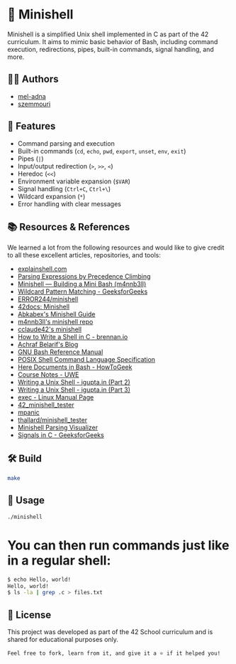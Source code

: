 # 🐚 Minishell

Minishell is a simplified Unix shell implemented in C as part of the 42 curriculum. It aims to mimic basic behavior of Bash, including command execution, redirections, pipes, built-in commands, signal handling, and more.

## 🧑‍💻 Authors

- [mel-adna](https://github.com/mel-adna)
- [szemmouri](https://github.com/szemmouri)

## 🚀 Features

- Command parsing and execution
- Built-in commands (`cd`, `echo`, `pwd`, `export`, `unset`, `env`, `exit`)
- Pipes (`|`)
- Input/output redirection (`>`, `>>`, `<`)
- Heredoc (`<<`)
- Environment variable expansion (`$VAR`)
- Signal handling (`Ctrl+C`, `Ctrl+\`)
- Wildcard expansion (`*`)
- Error handling with clear messages

## 📚 Resources & References

We learned a lot from the following resources and would like to give credit to all these excellent articles, repositories, and tools:

- [explainshell.com](https://explainshell.com/)
- [Parsing Expressions by Precedence Climbing](https://eli.thegreenplace.net/2012/08/02/parsing-expressions-by-precedence-climbing)
- [Minishell — Building a Mini Bash (m4nnb3ll)](https://m4nnb3ll.medium.com/minishell-building-a-mini-bash-a-42-project-b55a10598218)
- [Wildcard Pattern Matching - GeeksforGeeks](https://www.geeksforgeeks.org/wildcard-pattern-matching/)
- [ERROR244/minishell](https://github.com/ERROR244/minishell)
- [42docs: Minishell](https://harm-smits.github.io/42docs/projects/minishell)
- [Abkabex's Minishell Guide](https://medium.com/@abkabex/minishell-42-f680eadde592)
- [m4nnb3ll's minishell repo](https://github.com/m4nnb3ll/minishell)
- [cclaude42's minishell](https://github.com/cclaude42/minishell)
- [How to Write a Shell in C - brennan.io](https://brennan.io/2015/01/16/write-a-shell-in-c/)
- [Achraf Belarif's Blog](https://achrafbelarif.medium.com/42cursus-minishell-29cd25f972e6)
- [GNU Bash Reference Manual](https://www.gnu.org/savannah-checkouts/gnu/bash/manual/html_node/index.html)
- [POSIX Shell Command Language Specification](https://pubs.opengroup.org/onlinepubs/9699919799/utilities/V3_chap02.html)
- [Here Documents in Bash - HowToGeek](https://www.howtogeek.com/719058/how-to-use-here-documents-in-bash-on-linux/)
- [Course Notes - UWE](http://www.cems.uwe.ac.uk/~irjohnso/coursenotes/lrc/system/shell/)
- [Writing a Unix Shell - igupta.in (Part 2)](https://igupta.in/blog/writing-a-unix-shell-part-2/)
- [Writing a Unix Shell - igupta.in (Part 3)](https://igupta.in/blog/writing-a-unix-shell-part-3/)
- [exec - Linux Manual Page](https://linux.die.net/man/3/exec)
- [42_minishell_tester](https://github.com/zstenger93/42_minishell_tester)
- [mpanic](https://github.com/ChewyToast/mpanic)
- [thallard/minishell_tester](https://github.com/thallard/minishell_tester)
- [Minishell Parsing Visualizer](https://minishell-parsing.vercel.app/)
- [Signals in C - GeeksforGeeks](https://www.geeksforgeeks.org/signals-c-language/)

## 🛠️ Build

```bash
make
```

## 🧪 Usage

```bash
./minishell
```

# You can then run commands just like in a regular shell:

```bash
$ echo Hello, world!
Hello, world!
$ ls -la | grep .c > files.txt
```

## 📄 License

This project was developed as part of the 42 School curriculum and is shared for educational purposes only.

```Feel free to fork, learn from it, and give it a ⭐ if it helped you! ```
